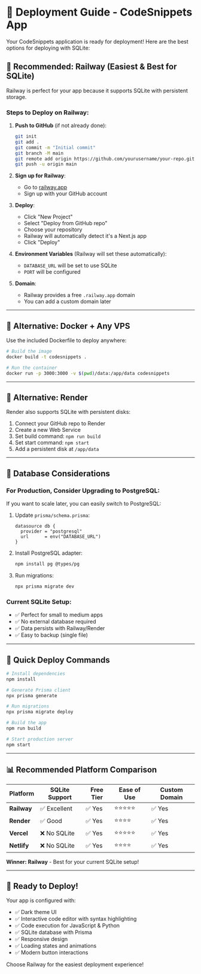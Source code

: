 # 🚀 Deployment Guide - CodeSnippets App

Your CodeSnippets application is ready for deployment! Here are the best options for deploying with SQLite:

## 🌟 **Recommended: Railway** (Easiest & Best for SQLite)

Railway is perfect for your app because it supports SQLite with persistent storage.

### Steps to Deploy on Railway:

1. **Push to GitHub** (if not already done):
   ```bash
   git init
   git add .
   git commit -m "Initial commit"
   git branch -M main
   git remote add origin https://github.com/yourusername/your-repo.git
   git push -u origin main
   ```

2. **Sign up for Railway**:
   - Go to [railway.app](https://railway.app)
   - Sign up with your GitHub account

3. **Deploy**:
   - Click "New Project"
   - Select "Deploy from GitHub repo"
   - Choose your repository
   - Railway will automatically detect it's a Next.js app
   - Click "Deploy"

4. **Environment Variables** (Railway will set these automatically):
   - `DATABASE_URL` will be set to use SQLite
   - `PORT` will be configured

5. **Domain**:
   - Railway provides a free `.railway.app` domain
   - You can add a custom domain later

---

## 🐳 **Alternative: Docker + Any VPS**

Use the included Dockerfile to deploy anywhere:

```bash
# Build the image
docker build -t codesnippets .

# Run the container
docker run -p 3000:3000 -v $(pwd)/data:/app/data codesnippets
```

---

## 🎯 **Alternative: Render**

Render also supports SQLite with persistent disks:

1. Connect your GitHub repo to Render
2. Create a new Web Service
3. Set build command: `npm run build`
4. Set start command: `npm start`
5. Add a persistent disk at `/app/data`

---

## 🔧 **Database Considerations**

### For Production, Consider Upgrading to PostgreSQL:

If you want to scale later, you can easily switch to PostgreSQL:

1. Update `prisma/schema.prisma`:
   ```prisma
   datasource db {
     provider = "postgresql"
     url      = env("DATABASE_URL")
   }
   ```

2. Install PostgreSQL adapter:
   ```bash
   npm install pg @types/pg
   ```

3. Run migrations:
   ```bash
   npx prisma migrate dev
   ```

### Current SQLite Setup:
- ✅ Perfect for small to medium apps
- ✅ No external database required
- ✅ Data persists with Railway/Render
- ✅ Easy to backup (single file)

---

## 🚀 **Quick Deploy Commands**

```bash
# Install dependencies
npm install

# Generate Prisma client
npx prisma generate

# Run migrations
npx prisma migrate deploy

# Build the app
npm run build

# Start production server
npm start
```

---

## 📊 **Recommended Platform Comparison**

| Platform | SQLite Support | Free Tier | Ease of Use | Custom Domain |
|----------|---------------|-----------|-------------|---------------|
| **Railway** | ✅ Excellent | ✅ Yes | ⭐⭐⭐⭐⭐ | ✅ Yes |
| **Render** | ✅ Good | ✅ Yes | ⭐⭐⭐⭐ | ✅ Yes |
| **Vercel** | ❌ No SQLite | ✅ Yes | ⭐⭐⭐⭐⭐ | ✅ Yes |
| **Netlify** | ❌ No SQLite | ✅ Yes | ⭐⭐⭐⭐ | ✅ Yes |

**Winner: Railway** - Best for your current SQLite setup!

---

## 🎉 **Ready to Deploy!**

Your app is configured with:
- ✅ Dark theme UI
- ✅ Interactive code editor with syntax highlighting
- ✅ Code execution for JavaScript & Python
- ✅ SQLite database with Prisma
- ✅ Responsive design
- ✅ Loading states and animations
- ✅ Modern button interactions

Choose Railway for the easiest deployment experience!
